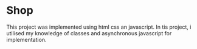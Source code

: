 # Shop
This project was implemented using html css an javascript. In tis project, i utilised my knowledge of classes and asynchronous javascript for implementation.

